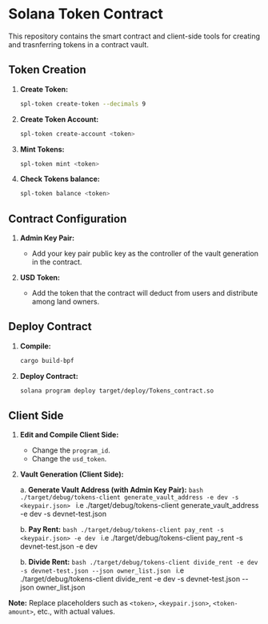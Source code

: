 # Solana Token Contract

This repository contains the smart contract and client-side tools for creating and trasnferring tokens in a contract vault.

## Token Creation

1. **Create Token:**
    ```bash
    spl-token create-token --decimals 9
    ```

2. **Create Token Account:**
    ```bash
    spl-token create-account <token>
    ```

3. **Mint Tokens:**
    ```bash
    spl-token mint <token>
    ```
4. **Check Tokens balance:**
    ```bash
    spl-token balance <token>
    ```
## Contract Configuration

1. **Admin Key Pair:**
    - Add your key pair public key as the controller of the vault generation in the contract.

2. **USD Token:**
    - Add the token that the contract will deduct from users and distribute among land owners.

## Deploy Contract

1. **Compile:**
    ```bash
    cargo build-bpf
    ```

2. **Deploy Contract:**
    ```bash
    solana program deploy target/deploy/Tokens_contract.so
    ```

## Client Side

1. **Edit and Compile Client Side:**
    - Change the `program_id`.
    - Change the `usd_token`.

2. **Vault Generation (Client Side):**

    a. **Generate Vault Address (with Admin Key Pair):**
        ```bash
        ./target/debug/tokens-client generate_vault_address -e dev -s <keypair.json>
        ```
        i.e
        ./target/debug/tokens-client generate_vault_address -e dev -s devnet-test.json

    b. **Pay Rent:**
        ```bash
        ./target/debug/tokens-client pay_rent -s <keypair.json> -e dev
        ```
        i.e
        ./target/debug/tokens-client pay_rent -s devnet-test.json -e dev

     b. **Divide Rent:**
        ```bash
        ./target/debug/tokens-client divide_rent -e dev -s devnet-test.json --json owner_list.json
        ```
        i.e
        ./target/debug/tokens-client divide_rent -e dev -s devnet-test.json --json owner_list.json

**Note:** Replace placeholders such as `<token>`, `<keypair.json>`, `<token-amount>`, etc., with actual values.

